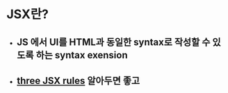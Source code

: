 # JSX란?
- ##  JS 에서 UI를 HTML과 동일한 syntax로 작성할 수 있도록 하는 syntax exension
- ## [three JSX rules](https://react.dev/learn/writing-markup-with-jsx#the-rules-of-jsx) 알아두면 좋고